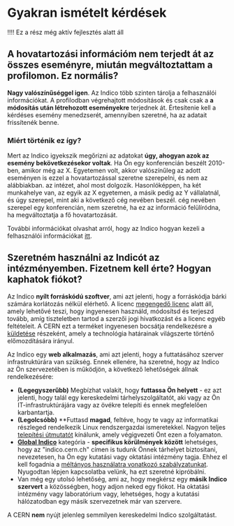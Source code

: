 # Gyakran ismételt kérdések

!!!!
    Ez a rész még aktív fejlesztés alatt áll


## A hovatartozási információm nem terjedt át az összes eseményre, miután megváltoztattam a profilomon. Ez normális?

**Nagy valószínűséggel igen**. Az Indico több szinten tárolja a felhasználói információkat. A profilodban végrehajtott módosítások és csak
csak a **a módosítás után létrehozott eseményekre** terjednek át. Értesítenie kell a kérdéses esemény menedzserét, amennyiben
szeretné, ha az adatait frissítenék benne.


### Miért történik ez így?

Mert az Indico igyekszik megőrizni az adatokat **úgy, ahogyan azok az esemény bekövetkezésekor voltak**. Ha Ön egy konferencián beszélt
2010-ben, amikor még az X. Egyetemen volt, akkor valószínűleg az adott eseményen is ezzel a hovatartozással szeretne szerepelni, és nem az alábbiakban.
az intézet, ahol most dolgozik.
Hasonlóképpen, ha két munkahelye van, az egyik az X egyetemen, a másik pedig az Y vállalatnál, és úgy szerepel, mint aki a következő cég nevében beszél.
cég nevében szerepel egy konferencián, nem szeretné, ha ez az információ felülíródna, ha megváltoztatja a fő hovatartozását.

További információkat olvashat arról, hogy az Indico hogyan kezeli a felhasználói információkat [itt](./conferences/people.md).


## Szeretném használni az Indicót az intézményemben. Fizetnem kell érte? Hogyan kaphatok fiókot?

Az Indico **nyílt forráskódú szoftver**, ami azt jelenti, hogy a forráskódja bárki számára korlátozás nélkül elérhető. A licenc [megengedő licenc](https://github.com/indico/indico/blob/master/LICENSE) alatt áll, amely lehetővé teszi, hogy ingyenesen használd, módosítsd és terjeszd tovább, amíg tiszteletben tartod a szerzői jogi hivatkozást és a licenc egyéb feltételeit. A CERN ezt a terméket ingyenesen bocsátja rendelkezésre a [küldetése](https://home.cern/about/who-we-are/our-mission) részeként, amely a technológia határainak világszerte történő előmozdítására irányul.

Az Indico egy **web alkalmazás**, ami azt jelenti, hogy a futtatásához szerver infrastruktúrára van szükség. Ennek ellenére, ha szeretné, hogy az Indico az Ön szervezetében is működjön, a következő lehetőségek állnak rendelkezésére:

 * **(Legegyszerűbb)** Megbízhat valakit, hogy **futtassa Ön helyett** - ez azt jelenti, hogy talál egy kereskedelmi tárhelyszolgáltatót, aki vagy az Ön IT-infrastruktúrájára vagy az övékre telepíti és ennek megfelelően karbantartja.
 * **(Legolcsóbb)** **Futtasd **magad**, feltéve, hogy te vagy az informatikai részleged rendelkezik Linux rendszergazdai ismeretekkel. Nagyon teljes [telepítési útmutatót](https://docs.getindico.io/en/stable/installation/production/) kínálunk, amely végigvezeti Önt ezen a folyamaton.
 * [**Global Indico**](https://indico.cern.ch/category/5372/) kategória - **specifikus körülmények között** lehetséges, hogy az "indico.cern.ch" címen is tudunk Önnek tárhelyet biztosítani, nevezetesen, ha Ön egy kutatási vagy oktatási intézmény tagja. Ehhez el kell fogadnia a [méltányos használatra vonatkozó szabályzatunkat](https://cern.service-now.com/service-portal?id=kb_article&n=KB0004606). Nyugodtan lépjen kapcsolatba velünk, ha ezt szeretné kipróbálni.
 * Van még egy utolsó lehetőség, ami az, hogy megkérsz egy **másik Indico szervert** a közösségben, hogy adjon neked egy fiókot. Ha oktatási intézmény vagy laboratórium vagy, lehetséges, hogy a kutatási hálózatodban egy másik szervezetnek már van szervere.

A CERN **nem** nyújt jelenleg semmilyen kereskedelmi Indico szolgáltatást.
